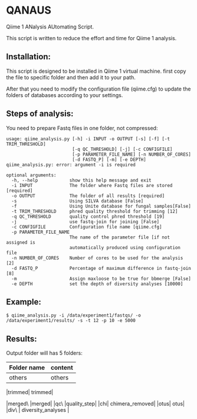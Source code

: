 # QANAUS
Qiime 1 ANalysis AUtomating Script.

This script is written to reduce the effort and time for Qiime 1 analysis.

## Installation:
This script is designed to be installed in Qiime 1 virtual machine. first copy the file to specific folder and then add it to your path.

After that you need to modify the configuration file (qiime.cfg) to update the folders of databases according to your settings.

## Steps of analysis:
You need to prepare Fastq files in one folder, not compressed:
```
usage: qiime_analysis.py [-h] -i INPUT -o OUTPUT [-s] [-f] [-t TRIM_THRESHOLD]
                         [-q QC_THRESHOLD] [-j] [-c CONFIGFILE]
                         [-p PARAMETER_FILE_NAME] [-n NUMBER_OF_CORES]
                         [-d FASTQ_P] [-m] [-e DEPTH]
qiime_analysis.py: error: argument -i is required
```


```
optional arguments:
  -h, --help            show this help message and exit
  -i INPUT              The folder where Fastq files are stored [required]
  -o OUTPUT             The folder of all results [required]
  -s                    Using SILVA database [False]
  -f                    Using Unite database for fungal samples[False]
  -t TRIM_THRESHOLD     phred quality threshold for trimming [12]
  -q QC_THRESHOLD       quality control phred threshold [19]
  -j                    use fastq-join for joining [False]
  -c CONFIGFILE         Configuration file name [qiime.cfg]
  -p PARAMETER_FILE_NAME
                        The name of the parameter file [if not assigned is
                        automatically produced using configuration file
  -n NUMBER_OF_CORES    Number of cores to be used for the analysis [2]
  -d FASTQ_P            Percentage of maximum difference in fastq-join [8]
  -m                    Assign maxloose to be true for bbmerge [False]
  -e DEPTH              set the depth of diversity analyses [10000]
```

## Example:
```buildoutcfg
$ qiime_analysis.py -i /data/experiment1/fastqs/ -o /data/experiment1/results/ -s -t 12 -p 10 -e 5000
```

## Results:
Output folder will has 5 folders:

| Folder name | content |
|--| -- |
| others | others|

|trimmed\| trimmed|

|merged\ |merged|
|qc\ |quality_step| 
|chi\| chimera_removed| 
|otus\| otus|
|div\ | diversity_analyses |